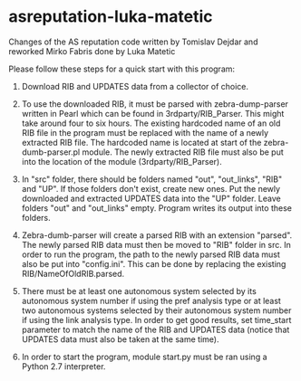 asreputation-luka-matetic
=========================

Changes of the AS reputation code written by Tomislav Dejdar and reworked Mirko Fabris done by Luka Matetic

Please follow these steps for a quick start with this program:

1. Download RIB and UPDATES data from a collector of choice.

2. To use the downloaded RIB, it must be parsed with zebra-dump-parser written in Pearl which
can be found in 3rdparty/RIB_Parser. This might take around four to six hours. 
The existing hardcoded name of an old RIB file in the program must be replaced with the name of a newly extracted RIB file. 
The hardcoded name is located at start of the zebra-dumb-parser.pl module. 
The newly extracted RIB file must also be put into the location of the module (3rdparty/RIB_Parser).

3. In "src" folder, there should be folders named "out", "out_links", "RIB" and "UP". 
If those folders don't exist, create new ones. Put the newly downloaded and extracted UPDATES data into the "UP" folder. 
Leave folders "out" and "out_links" empty. Program writes its output into these folders.

4. Zebra-dumb-parser will create a parsed RIB with an extension "parsed". 
The newly parsed RIB data must then be moved to "RIB" folder in src. 
In order to run the program, the path to the newly parsed RIB data must also be put into "config.ini". 
This can be done by replacing the existing RIB/NameOfOldRIB.parsed.

5. There must be at least one autonomous system selected by its autonomous system number if using the 
pref analysis type or at least two autonomous systems selected by their autonomous system number if using the 
link analysis type. In order to get good results, set time_start parameter to match the name of the RIB
and UPDATES data (notice that UPDATES data must also be taken at the same time).

6. In order to start the program, module start.py must be ran using a Python 2.7 interpreter. 